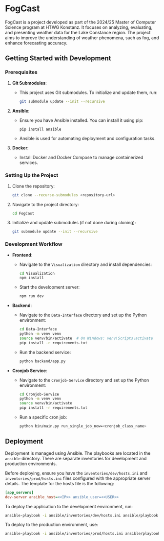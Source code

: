 # FogCast

FogCast is a project developed as part of the 2024/25 Master of Computer Science program at HTWG Konstanz. It focuses on analyzing, evaluating, and presenting weather data for the Lake Constance region. The project aims to improve the understanding of weather phenomena, such as fog, and enhance forecasting accuracy.

## Getting Started with Development

### Prerequisites

1. **Git Submodules**:
   - This project uses Git submodules. To initialize and update them, run:
     ```bash
     git submodule update --init --recursive
     ```

2. **Ansible**:
   - Ensure you have Ansible installed. You can install it using pip:
     ```bash
     pip install ansible
     ```
   - Ansible is used for automating deployment and configuration tasks.

3. **Docker**:
   - Install Docker and Docker Compose to manage containerized services.

### Setting Up the Project

1. Clone the repository:
   ```bash
   git clone --recurse-submodules <repository-url>
   ```

2. Navigate to the project directory:
   ```bash
   cd FogCast
   ```

3. Initialize and update submodules (if not done during cloning):
   ```bash
   git submodule update --init --recursive
   ```

### Development Workflow

- **Frontend**:
  - Navigate to the `Visualization` directory and install dependencies:
    ```bash
    cd Visualization
    npm install
    ```
  - Start the development server:
    ```bash
    npm run dev
    ```

- **Backend**:
  - Navigate to the `Data-Interface` directory and set up the Python environment:
    ```bash
    cd Data-Interface
    python -m venv venv
    source venv/bin/activate  # On Windows: venv\Scripts\activate
    pip install -r requirements.txt
    ```
  - Run the backend service:
    ```bash
    python backend/app.py
    ```

- **Cronjob Service**:
  - Navigate to the `Cronjob-Service` directory and set up the Python environment:
    ```bash
    cd Cronjob-Service
    python -m venv venv
    source venv/bin/activate
    pip install -r requirements.txt
    ```
  - Run a specific cron job:
    ```bash
    python bin/main.py run_single_job_now=<cronjob_class_name>
    ```

## Deployment

Deployment is managed using Ansible. The playbooks are located in the `ansible` directory.
There are separate inventories for development and production environments.

Before deploying, ensure you have the `inventories/dev/hosts.ini` and `inventories/prod/hosts.ini` files configured with the appropriate server details.
The template for the hosts file is the following:
```ini
[app_servers]
dev-server ansible_host=<<IP>> ansible_user=<<USER>>
```

To deploy the application to the development environment, run:
```bash
ansible-playbook -i ansible/inventories/dev/hosts.ini ansible/playbook.yml
```

To deploy to the production environment, use:
```bash
ansible-playbook -i ansible/inventories/prod/hosts.ini ansible/playbook.yml
```
